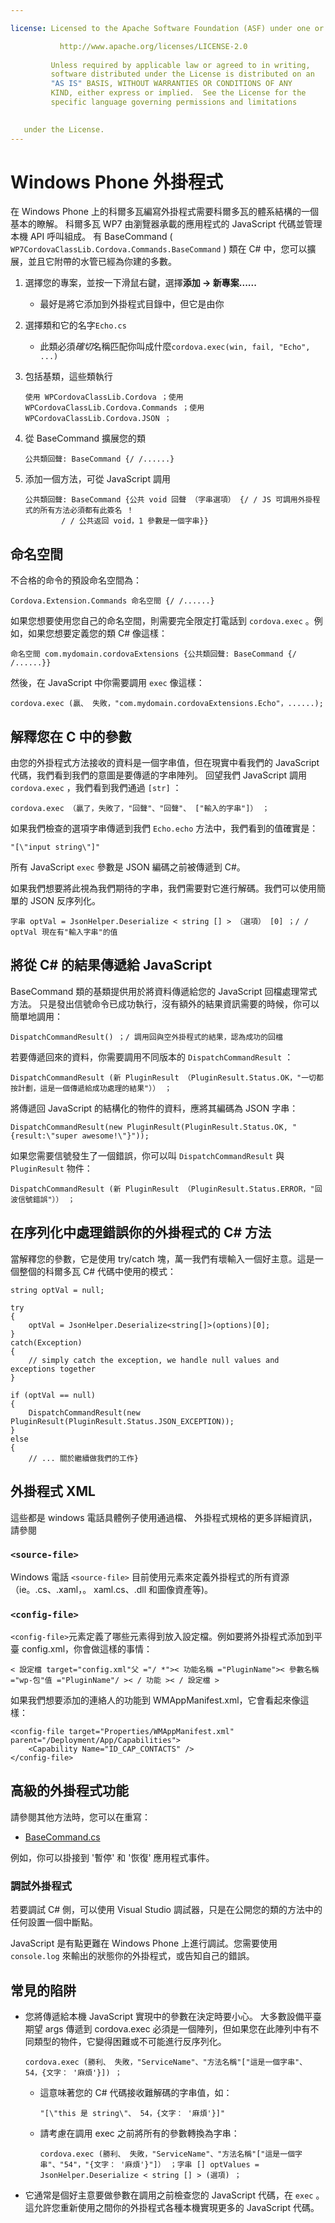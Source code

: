 ```yaml
---

license: Licensed to the Apache Software Foundation (ASF) under one or more contributor license agreements. See the NOTICE file distributed with this work for additional information regarding copyright ownership. The ASF licenses this file to you under the Apache License, Version 2.0 (the "License"); you may not use this file except in compliance with the License. You may obtain a copy of the License at

           http://www.apache.org/licenses/LICENSE-2.0
    
         Unless required by applicable law or agreed to in writing,
         software distributed under the License is distributed on an
         "AS IS" BASIS, WITHOUT WARRANTIES OR CONDITIONS OF ANY
         KIND, either express or implied.  See the License for the
         specific language governing permissions and limitations
    

   under the License.
---
```


# Windows Phone 外掛程式

在 Windows Phone 上的科爾多瓦編寫外掛程式需要科爾多瓦的體系結構的一個基本的瞭解。 科爾多瓦 WP7 由瀏覽器承載的應用程式的 JavaScript 代碼並管理本機 API 呼叫組成。 有 BaseCommand ( `WP7CordovaClassLib.Cordova.Commands.BaseCommand` ) 類在 C# 中，您可以擴展，並且它附帶的水管已經為你建的多數。

1.  選擇您的專案，並按一下滑鼠右鍵，選擇**添加 → 新專案......**
    
    *   最好是將它添加到外掛程式目錄中，但它是由你

2.  選擇類和它的名字`Echo.cs`
    
    *   此類必須*確切*名稱匹配你叫成什麼`cordova.exec(win, fail, "Echo", ...)`

3.  包括基類，這些類執行
    
        使用 WPCordovaClassLib.Cordova ；使用 WPCordovaClassLib.Cordova.Commands ；使用 WPCordovaClassLib.Cordova.JSON ；
        

4.  從 BaseCommand 擴展您的類
    
        公共類回聲: BaseCommand {/ /......}
        

5.  添加一個方法，可從 JavaScript 調用
    
        公共類回聲: BaseCommand {公共 void 回聲 （字串選項） {/ / JS 可調用外掛程式的所有方法必須都有此簽名 ！
                / / 公共返回 void，1 參數是一個字串}}
        

## 命名空間

不合格的命令的預設命名空間為：

    Cordova.Extension.Commands 命名空間 {/ /......}
    

如果您想要使用您自己的命名空間，則需要完全限定打電話到 `cordova.exec` 。例如，如果您想要定義您的類 C# 像這樣：

    命名空間 com.mydomain.cordovaExtensions {公共類回聲: BaseCommand {/ /......}}
    

然後，在 JavaScript 中你需要調用 `exec` 像這樣：

    cordova.exec (贏、 失敗，"com.mydomain.cordovaExtensions.Echo"，......);
    

## 解釋您在 C 中的參數

由您的外掛程式方法接收的資料是一個字串值，但在現實中看我們的 JavaScript 代碼，我們看到我們的意圖是要傳遞的字串陣列。 回望我們 JavaScript 調用 `cordova.exec` ，我們看到我們通過 `[str]` ：

    cordova.exec （贏了，失敗了，"回聲"、"回聲"、 ["輸入的字串"]） ；
    

如果我們檢查的選項字串傳遞到我們 `Echo.echo` 方法中，我們看到的值確實是：

    "[\"input string\"]"
    

所有 JavaScript `exec` 參數是 JSON 編碼之前被傳遞到 C#。

如果我們想要將此視為我們期待的字串，我們需要對它進行解碼。我們可以使用簡單的 JSON 反序列化。

    字串 optVal = JsonHelper.Deserialize < string [] > （選項） [0] ；/ / optVal 現在有"輸入字串"的值
    

## 將從 C# 的結果傳遞給 JavaScript

BaseCommand 類的基類提供用於將資料傳遞給您的 JavaScript 回檔處理常式方法。 只是發出信號命令已成功執行，沒有額外的結果資訊需要的時候，你可以簡單地調用：

    DispatchCommandResult() ；/ 調用回與空外掛程式的結果，認為成功的回檔
    

若要傳遞回來的資料，你需要調用不同版本的 `DispatchCommandResult` ：

    DispatchCommandResult (新 PluginResult （PluginResult.Status.OK，"一切都按計劃，這是一個傳遞給成功處理的結果"）） ；
    

將傳遞回 JavaScript 的結構化的物件的資料，應將其編碼為 JSON 字串：

    DispatchCommandResult(new PluginResult(PluginResult.Status.OK, "{result:\"super awesome!\"}"));
    

如果您需要信號發生了一個錯誤，你可以叫 `DispatchCommandResult` 與 `PluginResult` 物件：

    DispatchCommandResult (新 PluginResult （PluginResult.Status.ERROR，"回波信號錯誤"）） ；
    

## 在序列化中處理錯誤你的外掛程式的 C# 方法

當解釋您的參數，它是使用 try/catch 塊，萬一我們有壞輸入一個好主意。這是一個整個的科爾多瓦 C# 代碼中使用的模式：

    string optVal = null;
    
    try
    {
        optVal = JsonHelper.Deserialize<string[]>(options)[0];
    }
    catch(Exception)
    {
        // simply catch the exception, we handle null values and exceptions together
    }
    
    if (optVal == null)
    {
        DispatchCommandResult(new PluginResult(PluginResult.Status.JSON_EXCEPTION));
    }
    else
    {
        // ... 關於繼續做我們的工作}
    

## 外掛程式 XML

這些都是 windows 電話具體例子使用通過檔、 外掛程式規格的更多詳細資訊，請參閱

### `<source-file>`

Windows 電話 `<source-file>` 目前使用元素來定義外掛程式的所有資源 （ie。.cs、.xaml，。 xaml.cs、.dll 和圖像資產等)。

### `<config-file>`

`<config-file>`元素定義了哪些元素得到放入設定檔。例如要將外掛程式添加到平臺 config.xml，你會做這樣的事情：

    < 設定檔 target="config.xml"父 ="/ *">< 功能名稱 ="PluginName">< 參數名稱 ="wp-包"值 ="PluginName"/ >< / 功能 >< / 設定檔 >
    

如果我們想要添加的連絡人的功能到 WMAppManifest.xml，它會看起來像這樣：

    <config-file target="Properties/WMAppManifest.xml" parent="/Deployment/App/Capabilities">
        <Capability Name="ID_CAP_CONTACTS" />
    </config-file>
    

## 高級的外掛程式功能

請參閱其他方法時，您可以在重寫：

*   [BaseCommand.cs][1]

 [1]: https://github.com/apache/cordova-wp7/blob/master/templates/standalone/cordovalib/Commands/BaseCommand.cs

例如，你可以掛接到 '暫停' 和 '恢復' 應用程式事件。

### 調試外掛程式

若要調試 C# 側，可以使用 Visual Studio 調試器，只是在公開您的類的方法中的任何設置一個中斷點。

JavaScript 是有點更難在 Windows Phone 上進行調試。您需要使用 `console.log` 來輸出的狀態你的外掛程式，或告知自己的錯誤。

## 常見的陷阱

*   您將傳遞給本機 JavaScript 實現中的參數在決定時要小心。 大多數設備平臺期望 args 傳遞到 cordova.exec 必須是一個陣列，但如果您在此陣列中有不同類型的物件，它變得困難或不可能進行反序列化。
    
        cordova.exec (勝利、 失敗，"ServiceName"、"方法名稱"["這是一個字串"、 54，{文字： '麻煩'}]) ；
        
    
    *   這意味著您的 C# 代碼接收難解碼的字串值，如：
        
            "[\"this 是 string\"、 54，{文字： '麻煩'}]"
            
    
    *   請考慮在調用 exec 之前將所有的參數轉換為字串：
        
            cordova.exec (勝利、 失敗，"ServiceName"、"方法名稱"["這是一個字串"、"54"，"{文字： '麻煩'}"]） ；字串 [] optValues = JsonHelper.Deserialize < string [] > (選項) ；
            

*   它通常是個好主意要做參數在調用之前檢查您的 JavaScript 代碼，在 `exec` 。 這允許您重新使用之間你的外掛程式各種本機實現更多的 JavaScript 代碼。